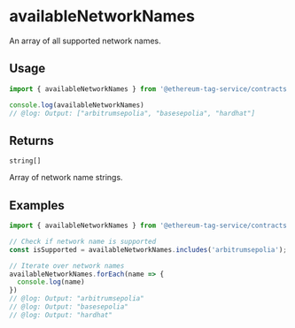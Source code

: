 # availableNetworkNames

An array of all supported network names.

## Usage

```ts twoslash
import { availableNetworkNames } from '@ethereum-tag-service/contracts'

console.log(availableNetworkNames)
// @log: Output: ["arbitrumsepolia", "basesepolia", "hardhat"]
```

## Returns

`string[]`

Array of network name strings.

## Examples

```ts twoslash
import { availableNetworkNames } from '@ethereum-tag-service/contracts'

// Check if network name is supported
const isSupported = availableNetworkNames.includes('arbitrumsepolia');

// Iterate over network names
availableNetworkNames.forEach(name => {
  console.log(name)
})
// @log: Output: "arbitrumsepolia"
// @log: Output: "basesepolia"
// @log: Output: "hardhat"
```
